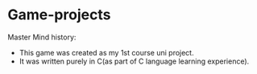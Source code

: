 # Game-projects
Master Mind history:
- This game was created as my 1st course uni project.
- It was written purely in C(as part of C language learning experience).
